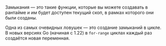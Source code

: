 Замыкания — это такие функции, которые вы можете создавать в рантайме и им будет доступен текущий скоп, в рамках которого они были созданы.

Одна из самых очевидных ловушек — это создание замыканий в цикле.
В новых версиях Go (начиная с 1.22) в `for-range` циклах каждый раз создаётся новая переменная.